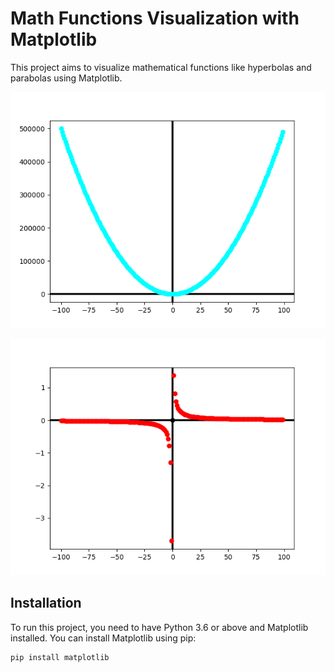 # Math Functions Visualization with Matplotlib

This project aims to visualize mathematical functions like hyperbolas and parabolas using Matplotlib.

![Parabola](parabole.png)

![Hyperbola](hyperbole.png)

## Installation

To run this project, you need to have Python 3.6 or above and Matplotlib installed. You can install Matplotlib using pip:

```shell
pip install matplotlib